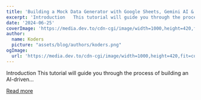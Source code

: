 ```yaml
---
title: 'Building a Mock Data Generator with Google Sheets, Gemini AI & ToolJet ⚙️'
excerpt: 'Introduction   This tutorial will guide you through the process of building an AI-driven...'
date: '2024-06-25'
coverImage: 'https://media.dev.to/cdn-cgi/image/width=1000,height=420,fit=cover,gravity=auto,format=auto/https%3A%2F%2Fdev-to-uploads.s3.amazonaws.com%2Fuploads%2Farticles%2Fyi1yz32lwzvsm5gujq4n.png'
author:
  name: Koders
  picture: "assets/blog/authors/koders.png"
ogImage:
  url: 'https://media.dev.to/cdn-cgi/image/width=1000,height=420,fit=cover,gravity=auto,format=auto/https%3A%2F%2Fdev-to-uploads.s3.amazonaws.com%2Fuploads%2Farticles%2Fyi1yz32lwzvsm5gujq4n.png'
---
```


Introduction   This tutorial will guide you through the process of building an AI-driven...

[Read more](https://dev.to/tooljet/building-a-mock-data-generator-with-google-sheets-gemini-ai-tooljet-24f2)
